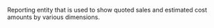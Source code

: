 Reporting entity that is used to show quoted sales and estimated cost amounts by various dimensions.